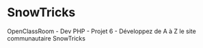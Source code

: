 # SnowTricks
 OpenClassRoom - Dev PHP - Projet 6 - Développez de A à Z le site communautaire SnowTricks
